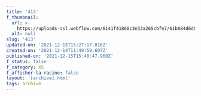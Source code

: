 ```yaml
---
title: '413'
f_thumbnail:
  url: >-
    https://uploads-ssl.webflow.com/6141f41868c3e33a265cbfe7/61b884d6d85b329c23eae50f_413.jpg
  alt: null
slug: '413'
updated-on: '2021-12-15T15:27:17.016Z'
created-on: '2021-12-14T11:49:50.697Z'
published-on: '2021-12-15T15:48:47.960Z'
f_status: false
f_category: XS
f_afficher-la-racine: false
layout: '[archive].html'
tags: archive
---
```



